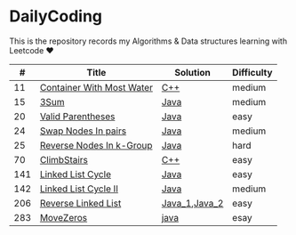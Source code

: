 <!--
 * @Author: AlanGolphi
 * @Date: 2020-07-11 22:25:43
 * @LastEditTime: 2020-08-04 11:00:18
-->

# DailyCoding

This is the repository records my Algorithms &amp; Data structures learning with Leetcode &hearts;

| #   | Title                                                                                 | Solution                                                                                                          | Difficulty |
| --- | ------------------------------------------------------------------------------------- | ----------------------------------------------------------------------------------------------------------------- | ---------- |
| 11  | [Container With Most Water](https://leetcode.com/problems/container-with-most-water/) | [C++](./sourceFile/Cpp/11_ContainerWithMostWater.cpp)                                                             | medium     |
| 15  | [3Sum](https://leetcode.com/problems/3sum/)                                           | [Java](./sourceFile/Java/15_ThreeSum.java)                                                                        | medium     |
| 20  | [Valid Parentheses](https://leetcode-cn.com/problems/valid-parentheses/)              | [Java](./sourceFile/Java/20_ValidParentheses.java)                                                                | easy       |
| 24  | [Swap Nodes In pairs](https://leetcode.com/problems/swap-nodes-in-pairs/)             | [Java](./sourceFile/Java/24_SwapNodesInPairs.java)                                                                | medium     |
| 25  | [Reverse Nodes In k-Group](https://leetcode.com/problems/reverse-nodes-in-k-group/)   | [Java](./sourceFile/Java/25_ReverseNodesInK-Group.java)                                                           | hard       |
| 70  | [ClimbStairs](https://leetcode.com/problems/climbing-stairs/)                         | [C++](./sourceFile/Cpp/70_ClimbStairs.cpp)                                                                        | easy       |
| 141 | [Linked List Cycle](https://leetcode.com/problems/linked-list-cycle/)                 | [Java](./sourceFile/Java/141_LinkedListCycle.java)                                                                | easy       |
| 142 | [Linked List Cycle II](https://leetcode-cn.com/problems/linked-list-cycle-ii/)        | [Java](./sourceFile/Java/142_LinkedListCycleII.java)                                                              | medium     |
| 206 | [Reverse Linked List](https://leetcode.com/problems/reverse-linked-list/)             | [Java_1](./sourceFile/Java/206_ReverseLinkedList_1.java),[Java_2](./sourceFile/Java/206_ReverseLinkedList_2.java) | easy       |
| 283 | [MoveZeros](https://leetcode.com/problems/move-zeroes/)                               | [java](./sourceFile/Java/283_MoveZeros.java)                                                                      | esay       |
